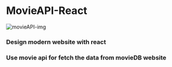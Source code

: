 # MovieAPI-React

![movieAPI-img](https://user-images.githubusercontent.com/95435166/224487591-c8b5648c-4347-4b18-81bd-a5acba7c0c84.png)

### Design modern website with react
### Use movie api for fetch the data from movieDB website
